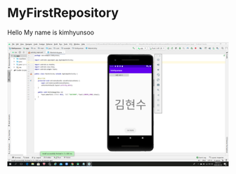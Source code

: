 # MyFirstRepository


Hello My name is kimhyunsoo

<img width="" height="" src="./Png/and.png.png"></img>
